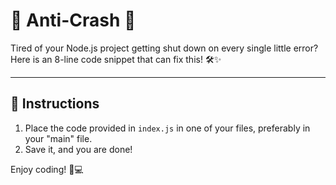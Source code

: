 # 🚫 Anti-Crash 🛑

Tired of your Node.js project getting shut down on every single little error? Here is an 8-line code snippet that can fix this! 🛠️✨

---

## 📜 Instructions

1. Place the code provided in `index.js` in one of your files, preferably in your "main" file.
2. Save it, and you are done!

Enjoy coding! 🎉💻